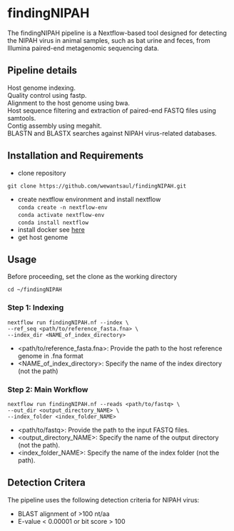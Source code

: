 # findingNIPAH
The findingNIPAH pipeline is a Nextflow-based tool designed for detecting the NIPAH virus in animal samples, such as bat urine and feces, from Illumina paired-end metagenomic sequencing data.

## Pipeline details
Host genome indexing. \
Quality control using fastp. \
Alignment to the host genome using bwa. \
Host sequence filtering and extraction of paired-end FASTQ files using samtools. \
Contig assembly using megahit. \
BLASTN and BLASTX searches against NIPAH virus-related databases.

## Installation and Requirements
* clone repository
```
git clone https://github.com/wewantsaul/findingNIPAH.git
```
* create nextflow environment and install nextflow \
```conda create -n nextflow-env``` \
```conda activate nextflow-env``` \
```conda install nextflow```
* install docker see [here](https://docs.docker.com/engine/install/)
* get host genome

## Usage
Before proceeding, set the clone as the working directory
```
cd ~/findingNIPAH
```
### Step 1: Indexing
```
nextflow run findingNIPAH.nf --index \
--ref_seq <path/to/reference_fasta.fna> \
--index_dir <NAME_of_index_directory>
```
* <path/to/reference_fasta.fna>: Provide the path to the host reference genome in .fna format
* <NAME_of_index_directory>: Specify the name of the index directory (not the path)
### Step 2: Main Workflow
```
nextflow run findingNIPAH.nf --reads <path/to/fastq> \
--out_dir <output_directory_NAME> \
--index_folder <index_folder_NAME>
```
* <path/to/fastq>: Provide the path to the input FASTQ files.
* <output_directory_NAME>: Specify the name of the output directory (not the path).
* <index_folder_NAME>: Specify the name of the index folder (not the path).
  
## Detection Critera
The pipeline uses the following detection criteria for NIPAH virus:
* BLAST alignment of >100 nt/aa
* E-value < 0.00001 or bit score > 100





